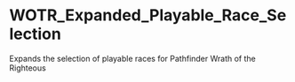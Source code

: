 # WOTR_Expanded_Playable_Race_Selection
Expands the selection of playable races for Pathfinder Wrath of the Righteous
